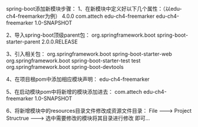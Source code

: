 
spring-boot添加新模块步骤：
1、在新模块中定义好以下几个属性：（以edu-ch4-freemarker为例）
    <modelVersion>4.0.0</modelVersion>
    <groupId>com.attech</groupId>
    <artifactId>edu-ch4-freemarker</artifactId>
    <name>edu-ch4-freemarker</name>
    <version>1.0-SNAPSHOT</version>

2、导入spring-boot顶级parent包：
    <parent>
        <groupId>org.springframework.boot</groupId>
        <artifactId>spring-boot-starter-parent</artifactId>
        <version>2.0.0.RELEASE</version>
        <relativePath/>
    </parent>

3、引入相关包：
    <dependency>
        <groupId>org.springframework.boot</groupId>
        <artifactId>spring-boot-starter-web</artifactId>
    </dependency>
    <dependency>
        <groupId>org.springframework.boot</groupId>
        <artifactId>spring-boot-starter-test</artifactId>
        <scope>test</scope>
    </dependency>
    <dependency>
        <groupId>org.springframework.boot</groupId>
        <artifactId>spring-boot-devtools</artifactId>
    </dependency>

4、在项目根pom中添加相应模块声明：
    <modules>
        <module>edu-ch4-freemarker</module>
    </modules>
    
5、在启动模块pom中将新增的模块添加进去：
    <dependency>
        <groupId>com.attech</groupId>
        <artifactId>edu-ch4-freemarker</artifactId>
        <version>1.0-SNAPSHOT</version>
    </dependency>

6、将新增模块中的resources目录文件修改成资源文件目录：
    File ---> Project Structrue ---> 选中需要修改的模块将其目录进行修改  即可...























